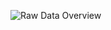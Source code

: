 ![Raw Data Overview](https://github.com/Nishanthfiona/Excel-Projects/blob/3a38fdc6ef188c63a7e879d7aebcb63c4141ab1c/Image%20Preview%20Excel/Screenshot%202024-05-18%20211346.png?raw=true)
